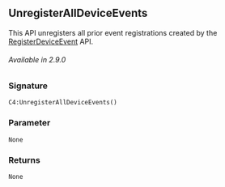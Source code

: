 
## UnregisterAllDeviceEvents

This API unregisters all prior event registrations created by the [RegisterDeviceEvent][1] API. 

###### Available in  2.9.0


### Signature

`C4:UnregisterAllDeviceEvents()`


### Parameter

`None`


### Returns

`None`

[1]:	https://control4.github.io/docs-driverworks-api/#registerdeviceevent